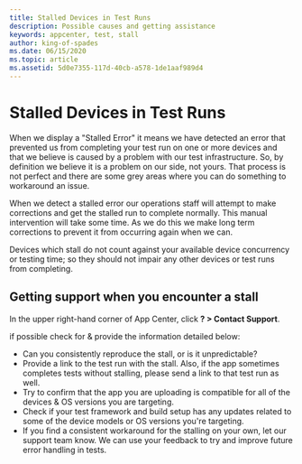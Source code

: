 ```yaml
---
title: Stalled Devices in Test Runs
description: Possible causes and getting assistance
keywords: appcenter, test, stall
author: king-of-spades
ms.date: 06/15/2020
ms.topic: article
ms.assetid: 5d0e7355-117d-40cb-a578-1de1aaf989d4 
---
```


# Stalled Devices in Test Runs
When we display a "Stalled Error" it means we have detected an error that prevented us from completing your test run on one or more devices and that we believe is caused by a problem with our test infrastructure. So, by definition we believe it is a problem on our side, not yours. That process is not perfect and there are some grey areas where you can do something to workaround an issue.

When we detect a stalled error our operations staff will attempt to make corrections and get the stalled run to complete normally. This manual intervention will take some time. As we do this we make long term corrections to prevent it from occurring again when we can.

Devices which stall do not count against your available device concurrency or testing time; so they should not impair any other devices or test runs from completing.

## Getting support when you encounter a stall
In the upper right-hand corner of App Center, click **? > Contact Support**. 

if possible check for & provide the information detailed below: 

- Can you consistently reproduce the stall, or is it unpredictable? 
- Provide a link to the test run with the stall. Also, if the app sometimes completes tests without stalling, please send a link to that test run as well.
- Try to confirm that the app you are uploading is compatible for all of the devices & OS versions you are targeting. 
- Check if your test framework and build setup has any updates related to some of the device models or OS versions you're targeting. 
- If you find a consistent workaround for the stalling on your own, let our support team know. We can use your feedback to try and improve future error handling in tests.
